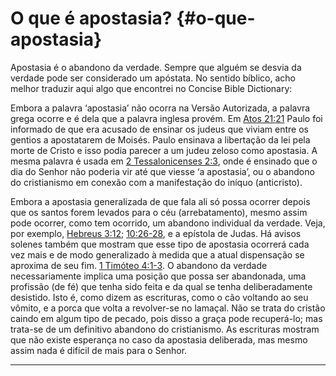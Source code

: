 # O que é apostasia? {#o-que-apostasia}

Apostasia é o abandono da verdade. Sempre que alguém se desvia da verdade pode ser considerado um apóstata. No sentido bíblico, acho melhor traduzir aqui algo que encontrei no Concise Bible Dictionary:

Embora a palavra ‘apostasia’ não ocorra na Versão Autorizada, a palavra grega ocorre e é dela que a palavra inglesa provém. Em [Atos 21:21](http://bibliaonline.com.br/acf/atos/21/21) Paulo foi informado de que era acusado de ensinar os judeus que viviam entre os gentios a apostatarem de Moisés. Paulo ensinava a libertação da lei pela morte de Cristo e isso podia parecer a um judeu zeloso como apostasia. A mesma palavra é usada em [2 Tessalonicenses 2:3](http://bibliaonline.com.br/acf/2ts/2/3), onde é ensinado que o dia do Senhor não poderia vir até que viesse ‘a apostasia’, ou o abandono do cristianismo em conexão com a manifestação do iníquo (anticristo).

Embora a apostasia generalizada de que fala ali só possa ocorrer depois que os santos forem levados para o céu (arrebatamento), mesmo assim pode ocorrer, como tem ocorrido, um abandono individual da verdade. Veja, por exemplo, [Hebreus 3:12](http://bibliaonline.com.br/acf/hb/3/12); [10:26-28](http://bibliaonline.com.br/acf/hb/10/26-28), e a epístola de Judas. Há avisos solenes também que mostram que esse tipo de apostasia ocorrerá cada vez mais e de modo generalizado à medida que a atual dispensação se aproxima de seu fim. [1 Timóteo 4:1-3](http://bibliaonline.com.br/acf/1tm/4/1-3). O abandono da verdade necessariamente implica uma posição que possa ser abandonada, uma profissão (de fé) que tenha sido feita e da qual se tenha deliberadamente desistido. Isto é, como dizem as escrituras, como o cão voltando ao seu vômito, e a porca que volta a revolver-se no lamaçal. Não se trata do cristão caindo em algum tipo de pecado, pois disso a graça pode recuperá-lo; mas trata-se de um definitivo abandono do cristianismo. As escrituras mostram que não existe esperança no caso da apostasia deliberada, mas mesmo assim nada é difícil de mais para o Senhor.

*****